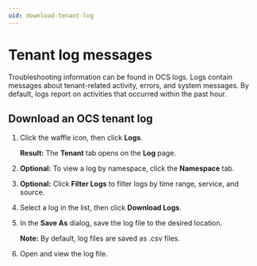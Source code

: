 ```yaml
---
uid: download-tenant-log
---
```


# Tenant log messages

Troubleshooting information can be found in OCS logs. Logs contain messages about tenant-related activity, errors, and system messages. By default, logs report on activities that occurred within the past hour.

## Download an OCS tenant log

1. Click the waffle icon, then click **Logs**.
   
   **Result:** The **Tenant** tab opens on the **Log** page.
2. **Optional:** To view a log by namespace, click the **Namespace** tab.
3. **Optional:** Click **Filter Logs** to filter logs by time range, service, and source.
4. Select a log in the list, then click **Download Logs**.
5. In the **Save As** dialog, save the log file to the desired location.

   **Note:** By default, log files are saved as .csv files.

6. Open and view the log file.
